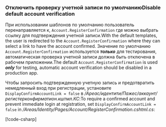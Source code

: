 <a name="ddav"></a>
### <a name="disable-default-account-verification"></a><span data-ttu-id="ae670-101">Отключить проверку учетной записи по умолчанию</span><span class="sxs-lookup"><span data-stu-id="ae670-101">Disable default account verification</span></span>

<span data-ttu-id="ae670-102">При использовании шаблонов по умолчанию пользователь перенаправляется к, `Account.RegisterConfirmation` где можно выбрать ссылку для подтверждения учетной записи.</span><span class="sxs-lookup"><span data-stu-id="ae670-102">With the default templates, the user is redirected to the `Account.RegisterConfirmation` where they can select a link to have the account confirmed.</span></span> <span data-ttu-id="ae670-103">Значение по умолчанию `Account.RegisterConfirmation` используется ***только*** для тестирования, автоматическая проверка учетной записи должна быть отключена в рабочем приложении.</span><span class="sxs-lookup"><span data-stu-id="ae670-103">The default `Account.RegisterConfirmation` is used ***only*** for testing, automatic account verification should be disabled in a production app.</span></span>

<span data-ttu-id="ae670-104">Чтобы запросить подтвержденную учетную запись и предотвратить немедленный вход при регистрации, установите `DisplayConfirmAccountLink = false` в */Ареас/идентити/Пажес/аккаунт/регистерконфирматион.кштмл.КС*:</span><span class="sxs-lookup"><span data-stu-id="ae670-104">To require a confirmed account and prevent immediate login at registration, set `DisplayConfirmAccountLink = false` in */Areas/Identity/Pages/Account/RegisterConfirmation.cshtml.cs*:</span></span>

[!code-csharp[](~/security/authentication/identity/sample/WebApp3/Areas/Identity/Pages/Account/RegisterConfirmation.cshtml.cs?name=snippet&highlight=34)]